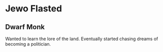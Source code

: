 # Jewo Flasted

## Dwarf Monk

Wanted to learn the lore of the land. Eventually started chasing dreams of becoming a politician.